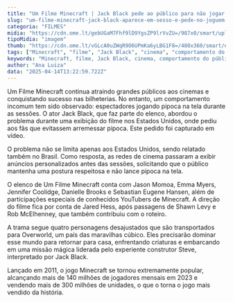 ```yaml
---
title: "Um Filme Minecraft | Jack Black pede ao público para não jogar pipoca durante sessões"
slug: "um-filme-minecraft-jack-black-aparece-em-sesso-e-pede-no-joguem-pipoca"
categoria: "FILMES"
midia: "https://cdn.ome.lt/gebUGaM7Fhf9lD9YgsZP9lrVvZU=/987x0/smart/uploads/conteudo/fotos/OMELETE_CAPA_-_2025-04-14T101438.647.png"
tipoMidia: "imagem"
thumb: "https://cdn.ome.lt/vGLcA0uZWqR9O6UPmKa6yLBG1F8=/480x360/smart/extras/conteudos/omelete_THUMB_-_2025-04-14T101424.510.png"
tags: ["Minecraft", "filme", "Jack Black", "cinema", "comportamento do público"]
keywords: "Minecraft, filme, Jack Black, cinema, comportamento do público"
author: "Ana Luiza"
data: "2025-04-14T13:22:59.722Z"
---
```


Um Filme Minecraft continua atraindo grandes públicos aos cinemas e conquistando sucesso nas bilheterias. No entanto, um comportamento incomum tem sido observado: espectadores jogando pipoca na tela durante as sessões. O ator Jack Black, que faz parte do elenco, abordou o problema durante uma exibição do filme nos Estados Unidos, onde pediu aos fãs que evitassem arremessar pipoca. Este pedido foi capturado em vídeo.

<blockquote class="twitter-tweet"><a href="https://twitter.com/user/status/1911690829632004337"></a></blockquote>

O problema não se limita apenas aos Estados Unidos, sendo relatado também no Brasil. Como resposta, as redes de cinema passaram a exibir anúncios personalizados antes das sessões, solicitando que o público mantenha uma postura respeitosa e não lance pipoca na tela.

O elenco de Um Filme Minecraft conta com Jason Momoa, Emma Myers, Jennifer Coolidge, Danielle Brooks e Sebastian Eugene Hansen, além de participações especiais de conhecidos YouTubers de Minecraft. A direção do filme fica por conta de Jared Hess, após passagens de Shawn Levy e Rob McElhenney, que também contribuiu com o roteiro.

A trama segue quatro personagens desajustados que são transportados para Overworld, um país das maravilhas cúbico. Eles precisarão dominar esse mundo para retornar para casa, enfrentando criaturas e embarcando em uma missão mágica liderada pelo experiente construtor Steve, interpretado por Jack Black.

Lançado em 2011, o jogo Minecraft se tornou extremamente popular, alcançando mais de 140 milhões de jogadores mensais em 2023 e vendendo mais de 300 milhões de unidades, o que o torna o jogo mais vendido da história.